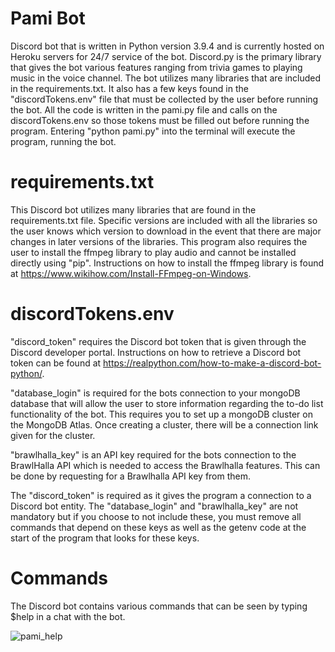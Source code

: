 # Pami Bot

Discord bot that is written in Python version 3.9.4 and is currently hosted on Heroku servers for 24/7 service of the bot. Discord.py is the primary library that gives the bot various features ranging from trivia games to playing music in the voice channel. The bot utilizes many libraries that are included in the requirements.txt. It also has a few keys found in the "discordTokens.env" file that must be collected by the user before running the bot. All the code is written in the pami.py file and calls on the discordTokens.env so those tokens must be filled out before running the program. Entering "python pami.py" into the terminal will execute the program, running the bot.

# requirements.txt

This Discord bot utilizes many libraries that are found in the requirements.txt file. Specific versions are included with all the libraries so the user knows which version to download in the event that there are major changes in later versions of the libraries. This program also requires the user to install the ffmpeg library to play audio and cannot be installed directly using "pip". Instructions on how to install the ffmpeg library is found at https://www.wikihow.com/Install-FFmpeg-on-Windows.

# discordTokens.env

"discord_token" requires the Discord bot token that is given through the Discord developer portal. Instructions on how to retrieve a Discord bot token can be found at https://realpython.com/how-to-make-a-discord-bot-python/.

"database_login" is required for the bots connection to your mongoDB database that will allow the user to store information regarding the to-do list functionality of the bot. This requires you to set up a mongoDB cluster on the MongoDB Atlas. Once creating a cluster, there will be a connection link given for the cluster.

"brawlhalla_key" is an API key required for the bots connection to the BrawlHalla API which is needed to access the Brawlhalla features. This can be done by requesting for a Brawlhalla API key from them.

The "discord_token" is required as it gives the program a connection to a Discord bot entity. The "database_login" and "brawlhalla_key" are not mandatory but if you choose to not include these, you must remove all commands that depend on these keys as well as the getenv code at the start of the program that looks for these keys.

# Commands

The Discord bot contains various commands that can be seen by typing $help in a chat with the bot.

![pami_help](https://user-images.githubusercontent.com/82501158/117412068-51042480-aee2-11eb-8420-15b981dc6072.png)
